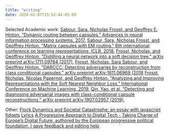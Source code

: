 ```yaml
---
title: "writing"
date: 2020-02-07T15:52:44-05:00
---
```

Selected Academic work: 
[Sabour, Sara, Nicholas Frosst, and Geoffrey E. Hinton. "Dynamic routing between capsules." Advances in neural information processing systems. 2017.](https://arxiv.org/abs/1710.09829)
[Sabour, Sara, Nicholas Frosst, and Geoffrey Hinton. "Matrix capsules with EM routing." 6th international conference on learning representations, ICLR. 2018.](https://openreview.net/forum?id=HJWLfGWRb)
[Frosst, Nicholas, and Geoffrey Hinton. "Distilling a neural network into a soft decision tree." arXiv preprint arXiv:1711.09784 (2017).](https://arxiv.org/abs/1711.09784)
[Frosst, Nicholas, Sara Sabour, and Geoffrey Hinton. "DARCCC: Detecting adversaries by reconstruction from class conditional capsules." arXiv preprint arXiv:1811.06969 (2018](https://arxiv.org/abs/1811.06969)
[Frosst, Nicholas, Nicolas Papernot, and Geoffrey Hinton. "Analyzing and Improving Representations with the Soft Nearest Neighbor Loss." International Conference on Machine Learning. 2019.](https://arxiv.org/abs/1902.01889)
[Qin, Yao, et al. "Detecting and diagnosing adversarial images with class-conditional capsule reconstructions." arXiv preprint arXiv:1907.02957 (2019).](https://arxiv.org/abs/1907.02957)

Other: 
[Flock Dynamics and Societal Catastrophe: an essay with javascript fidgets](https://nickfrosst.github.io/flock_dynamics/)
[Lyrics](https://genius.com/artists/Good-kid)
[A Progressive Approach to Digital Tech - Taking Charge of Europe’s Digital Future, authored by the European progressive political foundation, I gave feedback and editing help](https://www.feps-europe.eu/resources/publications/717-a-progressive-approach-to-digital-tech-taking-charge-of-europe%E2%80%99s-digital-future.html)